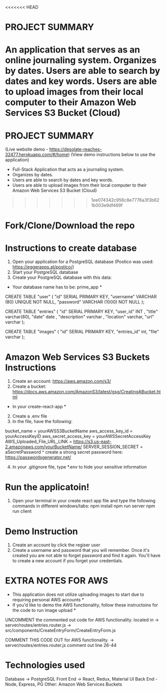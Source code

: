 <<<<<<< HEAD
# PROJECT SUMMARY
An application that serves as an online journaling system. 
Organizes by dates. 
Users are able to search by dates and key words. 
Users are able to upload images from their local computer to their Amazon Web Services S3 Bucket (Cloud) 
=======
# PROJECT SUMMARY 
(Live website demo - https://desolate-reaches-32477.herokuapp.com/#/home)
(View demo instructions below to use the application)

- Full-Stack Application that acts as a journaling system. 
- Organizes by dates. 
- Users are able to search by dates and key words. 
- Users are able to upload images from their local computer to their Amazon Web Services S3 Bucket (Cloud) 
>>>>>>> 1ee074342c956c8e7776a3f3b621b003e9df469f

# Fork/Clone/Download the repo 

# Instructions to create database
1. Open your application for a PostgreSQL database (Postico was used: https://eggerapps.at/postico/)
2. Start your PostgreSQL database
3. Create your PostgreSQL database with this data:

* Your database name has to be: prime_app *

CREATE TABLE "user" (
    "id" SERIAL PRIMARY KEY,
    "username" VARCHAR (80) UNIQUE NOT NULL,
    "password" VARCHAR (1000) NOT NULL
);

CREATE TABLE "entries" (
	"id" SERIAL PRIMARY KEY, 
	"user_id" INT ,
	"title" varchar(80), 
	"date" date , 
	"description" varchar ,
	"location" varchar,
	"url" varchar
);

CREATE TABLE "images" (
	"id" SERIAL PRIMARY KEY, 
	"entries_id" int,
	"file" varchar
);

# Amazon Web Services S3 Buckets Instructions
1. Create an account: https://aws.amazon.com/s3/
2. Create a bucket: https://docs.aws.amazon.com/AmazonS3/latest/gsg/CreatingABucket.html
* In your create-react-app *
2. Create a .env file 
3. In the file, have the following: 

bucket_name = yourAWSS3BucketName 
aws_access_key_id = yourAccessKeyID
aws_secret_access_key = yourAWSSecretAccessKey
AWS_Uploaded_File_URL_LINK = https://s3.us-east-2.amazonaws.com/yourBucketName/
SERVER_SESSION_SECRET = aSecretPassword
^ create a strong secret password here: https://passwordsgenerator.net/

4. In your .gitignore file, type *.env to hide your sensitive information

# Run the applicatoin!
1. Open your terminal in your create react app file and type the following commands in different windows/tabs:
npm install 
npm run server
npm run client

# Demo Instruction 
1. Create an account by click the regiser user 
2. Create a username and password that you will remember. Once it's created you are not able to forget password and find it again. You'll have to create a new account if you forget your credentials. 


# EXTRA NOTES FOR AWS
* This application does not utilize uploading images to start due to requiring personal AWS accounts *
* If you'd like to demo the AWS functionality, follow these instructoins for the code to run image upload *

UNCOMMENT the commented out code for AWS functionality.
located in 
-> server/routes/entries.router.js
-> src/components/CreateEntryForm/CreateEntryForm.js

COMMENT THIS CODE OUT for AWS functionality. 
-> server/routes/entries.router.js
comment out line 26-44

# Technologies used
Database -> PostgreSQL 
Front End -> React, Redux, Material UI 
Back End - Node, Express, PG
Other: Amazon Web Services Buckets 


